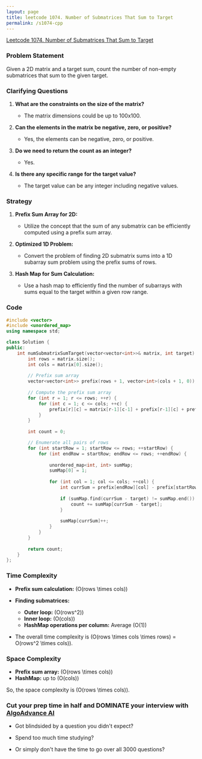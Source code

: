 ```yaml
---
layout: page
title: leetcode 1074. Number of Submatrices That Sum to Target
permalink: /s1074-cpp
---
```

[Leetcode 1074. Number of Submatrices That Sum to Target](https://algoadvance.github.io/algoadvance/l1074)
### Problem Statement

Given a 2D matrix and a target sum, count the number of non-empty submatrices that sum to the given target.

### Clarifying Questions

1. **What are the constraints on the size of the matrix?**
   - The matrix dimensions could be up to 100x100.

2. **Can the elements in the matrix be negative, zero, or positive?**
   - Yes, the elements can be negative, zero, or positive.

3. **Do we need to return the count as an integer?**
   - Yes.

4. **Is there any specific range for the target value?**
   - The target value can be any integer including negative values.

### Strategy

1. **Prefix Sum Array for 2D:**
   - Utilize the concept that the sum of any submatrix can be efficiently computed using a prefix sum array.
   
2. **Optimized 1D Problem:**
   - Convert the problem of finding 2D submatrix sums into a 1D subarray sum problem using the prefix sums of rows.

3. **Hash Map for Sum Calculation:**
   - Use a hash map to efficiently find the number of subarrays with sums equal to the target within a given row range.

### Code

```cpp
#include <vector>
#include <unordered_map>
using namespace std;

class Solution {
public:
    int numSubmatrixSumTarget(vector<vector<int>>& matrix, int target) {
        int rows = matrix.size();
        int cols = matrix[0].size();
        
        // Prefix sum array
        vector<vector<int>> prefix(rows + 1, vector<int>(cols + 1, 0));
        
        // Compute the prefix sum array
        for (int r = 1; r <= rows; ++r) {
            for (int c = 1; c <= cols; ++c) {
                prefix[r][c] = matrix[r-1][c-1] + prefix[r-1][c] + prefix[r][c-1] - prefix[r-1][c-1];
            }
        }
        
        int count = 0;

        // Enumerate all pairs of rows
        for (int startRow = 1; startRow <= rows; ++startRow) {
            for (int endRow = startRow; endRow <= rows; ++endRow) {
                
                unordered_map<int, int> sumMap;
                sumMap[0] = 1;
                
                for (int col = 1; col <= cols; ++col) {
                    int currSum = prefix[endRow][col] - prefix[startRow-1][col];
                    
                    if (sumMap.find(currSum - target) != sumMap.end()) {
                        count += sumMap[currSum - target];
                    }
                    
                    sumMap[currSum]++;
                }
            }
        }
        
        return count;
    }
};
```

### Time Complexity

- **Prefix sum calculation:** \(O(rows \times cols)\)
- **Finding submatrices:**
  - **Outer loop:** \(O(rows^2)\)
  - **Inner loop:** \(O(cols)\)
  - **HashMap operations per column:** Average \(O(1)\)

- The overall time complexity is \(O(rows \times cols \times rows) = O(rows^2 \times cols)\).

### Space Complexity

- **Prefix sum array:** \(O(rows \times cols)\)
- **HashMap:** up to \(O(cols)\)

So, the space complexity is \(O(rows \times cols)\).


### Cut your prep time in half and DOMINATE your interview with [AlgoAdvance AI](https://algoAdvance.com)

- Got blindsided by a question you didn't expect?

- Spend too much time studying?

- Or simply don't have the time to go over all 3000 questions?

